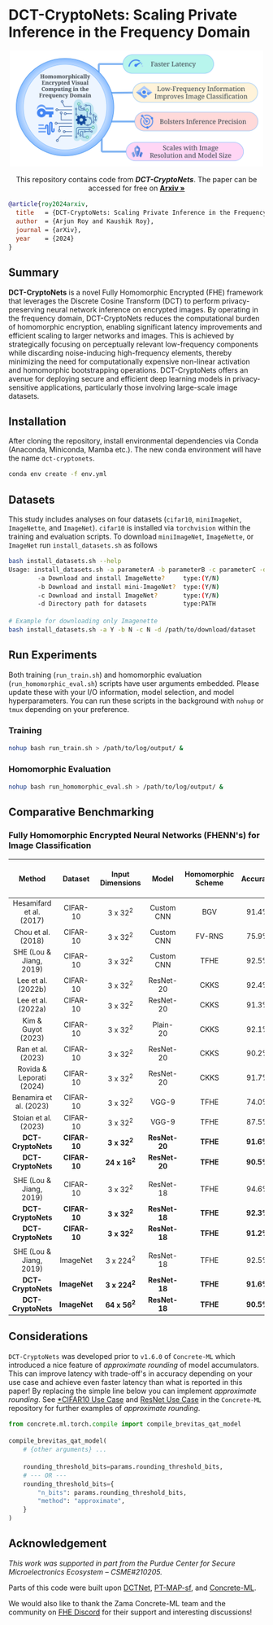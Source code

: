 # DCT-CryptoNets: Scaling Private Inference in the Frequency Domain

<p align="center">
  <img src="visuals/dct-cryptonets.svg" alt="DCT-CryptoNets" width="500"/>
  <p align="center">
    This repository contains code from <i><b>DCT-CryptoNets</b></i>. The paper can be accessed for free on <a href="https://www.arxiv.org/abs/2408.15231"><strong>Arxiv »</strong></a>
</p>

```bibtex
@article{roy2024arxiv,
  title   = {DCT-CryptoNets: Scaling Private Inference in the Frequency Domain}, 
  author  = {Arjun Roy and Kaushik Roy},
  journal = {arXiv},
  year    = {2024}
}
```

## Summary
**DCT-CryptoNets** is a novel Fully Homomorphic Encrypted (FHE) framework that leverages the Discrete Cosine Transform 
(DCT) to perform privacy-preserving neural network inference on encrypted images. By operating in the frequency domain, 
DCT-CryptoNets reduces the computational burden of homomorphic encryption, enabling significant latency improvements and
efficient scaling to larger networks and images. This is achieved by strategically focusing on perceptually relevant 
low-frequency components while discarding noise-inducing high-frequency elements, thereby minimizing the need for 
computationally expensive non-linear activation and homomorphic bootstrapping operations. DCT-CryptoNets offers an 
avenue for deploying secure and efficient deep learning models in privacy-sensitive applications, particularly those 
involving large-scale image datasets.


## Installation
After cloning the repository, install environmental dependencies via Conda (Anaconda, Miniconda, Mamba etc.). The new 
conda environment will have the name `dct-cryptonets`.
```bash
conda env create -f env.yml
```


## Datasets
This study includes analyses on four datasets (`cifar10`, `miniImageNet`, `ImageNette`, and `ImageNet`). `cifar10` is installed via `torchvision` within the training and evaluation scripts. To download `miniImageNet`, `ImageNette`, or `ImageNet` run `install_datasets.sh` as follows
```bash
bash install_datasets.sh --help
Usage: install_datasets.sh -a parameterA -b parameterB -c parameterC -d parameterD
        -a Download and install ImageNette?     type:(Y/N)
        -b Download and install mini-ImageNet?  type:(Y/N)
        -c Download and install ImageNet?       type:(Y/N)
        -d Directory path for datasets          type:PATH

# Example for downloading only Imagenette
bash install_datasets.sh -a Y -b N -c N -d /path/to/download/dataset
```


## Run Experiments
Both training (`run_train.sh`) and homomorphic evaluation (`run_homomorphic_eval.sh`) scripts have user arguments 
embedded. Please update these with your I/O information, model selection, and model hyperparameters. You can run these 
scripts in the background with `nohup` or `tmux` depending on your preference.

### Training
```bash
nohup bash run_train.sh > /path/to/log/output/ &
```

### Homomorphic Evaluation
```bash
nohup bash run_homomorphic_eval.sh > /path/to/log/output/ &
```

## Comparative Benchmarking
### Fully Homomorphic Encrypted Neural Networks (FHENN's) for Image Classification
|          Method          | Dataset  |  Input Dimensions   |   Model    | Homomorphic Scheme | Accuracy  | Latency (s)  | Normalized Latency (s)<br/> (96-threads) |
|:------------------------:|:--------:|:-------------------:|:----------:|:------------------:|:---------:|:------------:|:-------------------------------:|
| Hesamifard et al. (2017) | CIFAR-10 |  3 x 32<sup>2</sup>  | Custom CNN |        BGV         |   91.4%   |    11,686    |                    ~            |
|    Chou et al. (2018)    | CIFAR-10 |  3 x 32<sup>2</sup>  | Custom CNN |       FV-RNS       |   75.9%   |    3,240     |                    ~            |
| SHE (Lou & Jiang, 2019)  | CIFAR-10 |  3 x 32<sup>2</sup>  | Custom CNN |        TFHE        |   92.5%   |    2,258     |                   470           |
|    Lee et al. (2022b)    | CIFAR-10 |  3 x 32<sup>2</sup>  | ResNet-20  |        CKKS        |   92.4%   |    10,602    |                    ~            |
|    Lee et al. (2022a)    | CIFAR-10 |  3 x 32<sup>2</sup>  | ResNet-20  |        CKKS        |   91.3%   |    2,271     |                    ~            |
|    Kim & Guyot (2023)    | CIFAR-10 |  3 x 32<sup>2</sup>  |  Plain-20  |        CKKS        |   92.1%   |     368      |                    ~            |
|    Ran et al. (2023)     | CIFAR-10 |  3 x 32<sup>2</sup>  | ResNet-20  |        CKKS        |   90.2%   |     392      |                    ~            |
| Rovida & Leporati (2024) | CIFAR-10 |  3 x 32<sup>2</sup>  | ResNet-20  |        CKKS        |   91.7%   |     336      |                    ~            |
|  Benamira et al. (2023)  | CIFAR-10 |  3 x 32<sup>2</sup>  |   VGG-9    |        TFHE        |   74.0%   |     570      |                    48           |
|   Stoian et al. (2023)   | CIFAR-10 |  3 x 32<sup>2</sup>  |   VGG-9    |        TFHE        |   87.5%   |    18,000    |                  3,000*         |
|    **DCT-CryptoNets**    | **CIFAR-10** |  **3 x 32<sup>2</sup>**  | **ResNet-20** |      **TFHE**      | **91.6%** |  **1,339**   |                **1,339**        |
|    **DCT-CryptoNets**    | **CIFAR-10** | **24 x 16<sup>2</sup>** | **ResNet-20** |      **TFHE**      | **90.5%** |   **565**    |                 **565**         |
|                          |          |                     |            |                    |           |              |                                 |
| SHE (Lou & Jiang, 2019)  | CIFAR-10 | 3 x 32<sup>2</sup>  | ResNet-18  |        TFHE        |   94.6%   |    12,041    |                  2,509          |
|    **DCT-CryptoNets**    | **CIFAR-10** |  **3 x 32<sup>2</sup>**  | **ResNet-18** |      **TFHE**      | **92.3%** |  **1,746**   |                **1,746**        |
|    **DCT-CryptoNets**    | **CIFAR-10** |  **3 x 32<sup>2</sup>**  | **ResNet-18** |      **TFHE**     | **91.2%** |  **1,004**   |                **1,004**        |
|                          |          |                     |            |                    |           |              |                                 |
| SHE (Lou & Jiang, 2019)  | ImageNet | 3 x 224<sup>2</sup> | ResNet-18 |        TFHE        |   92.5%   |   216,000    |                  45,000         |
|   **DCT-CryptoNets**     | **ImageNet** | **3 x 224<sup>2</sup>** | **ResNet-18** |        **TFHE**        | **91.6%** |  **16,115**  |                **16,115**       |
|    **DCT-CryptoNets**    | **ImageNet** | **64 x 56<sup>2</sup>** | **ResNet-18** |        **TFHE**        |   **90.5%**   |  **8,562**   |                **8,562**        |


## Considerations
`DCT-CryptoNets` was developed prior to `v1.6.0` of `Concrete-ML` which introduced a nice feature of _approximate 
rounding_ of model accumulators. This can improve latency with trade-off's in accuracy depending on your use case and
achieve even faster latency than what is reported in this paper! By replacing the simple line below you can implement 
_approximate rounding_. See [*CIFAR10 Use Case](https://github.com/zama-ai/concrete-ml/tree/main/use_case_examples/cifar/cifar_brevitas_training) and [ResNet Use Case](https://github.com/zama-ai/concrete-ml/tree/main/use_case_examples/resnet) in the `Concrete-ML` repository for 
further examples of _approximate rounding_.
```python
from concrete.ml.torch.compile import compile_brevitas_qat_model

compile_brevitas_qat_model(
    # {other arguments} ...
    
    rounding_threshold_bits=params.rounding_threshold_bits,
    # --- OR ---
    rounding_threshold_bits={
        "n_bits": params.rounding_threshold_bits, 
        "method": "approximate",
    }
)
```


## Acknowledgement
*This work was supported in part from the Purdue Center for Secure Microelectronics Ecosystem – CSME#210205.*

Parts of this code were built upon [DCTNet](https://github.com/kaix90/DCTNet), [PT-MAP-sf](https://github.com/xiangyu8/PT-MAP-sf), and [Concrete-ML](https://github.com/zama-ai/concrete-ml).

We would also like to thank the Zama Concrete-ML team and the community on [FHE Discord](https://fhe.org/community.html) for their support and 
interesting discussions!
